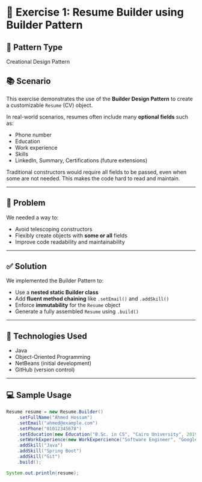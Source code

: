  
# 🧱 Exercise 1: Resume Builder using Builder Pattern

## 📌 Pattern Type
Creational Design Pattern

## 📚 Scenario
This exercise demonstrates the use of the **Builder Design Pattern** to create a customizable `Resume` (CV) object.

In real-world scenarios, resumes often include many **optional fields** such as:
- Phone number
- Education
- Work experience
- Skills
- LinkedIn, Summary, Certifications (future extensions)

Traditional constructors would require all fields to be passed, even when some are not needed. This makes the code hard to read and maintain.

---

## 🎯 Problem
We needed a way to:
- Avoid telescoping constructors
- Flexibly create objects with **some or all** fields
- Improve code readability and maintainability

---

## ✅ Solution
We implemented the Builder Pattern to:
- Use a **nested static Builder class**
- Add **fluent method chaining** like `.setEmail()` and `.addSkill()`
- Enforce **immutability** for the `Resume` object
- Generate a fully assembled `Resume` using `.build()`

---

## 🔧 Technologies Used
- Java
- Object-Oriented Programming
- NetBeans (initial development)
- GitHub (version control)

---

## 💻 Sample Usage

```java
Resume resume = new Resume.Builder()
    .setFullName("Ahmed Hossam")
    .setEmail("ahmed@example.com")
    .setPhone("01012345678")
    .setEducation(new Education("B.Sc. in CS", "Cairo University", 2019, 2023))
    .setWorkExperience(new WorkExpercience("Software Engineer", "Google", 2020, 2023))
    .addSkill("Java")
    .addSkill("Spring Boot")
    .addSkill("Git")
    .build();

System.out.println(resume);
